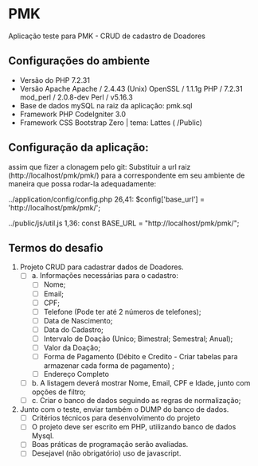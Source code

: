 # PMK
Aplicação teste para PMK - CRUD de cadastro de Doadores

## Configurações do ambiente

 - Versão do PHP 7.2.31
 - Versão Apache	Apache / 2.4.43 (Unix) OpenSSL / 1.1.1g PHP / 7.2.31 mod_perl / 2.0.8-dev Perl / v5.16.3
 - Base de dados mySQL na raiz da aplicação: pmk.sql
 - Framework PHP CodeIgniter 3.0
 - Framework CSS Bootstrap Zero | tema: Lattes ( /Public)

## Configuração da aplicação:

assim que fizer a clonagem pelo git:
Substituir a url raiz (http://localhost/pmk/pmk/) para a correspondente em seu ambiente de maneira que possa rodar-la adequadamente:

../application/config/config.php 26,41: $config['base_url'] = 'http://localhost/pmk/pmk/';


../public/js/util.js 1,36: const BASE_URL = "http://localhost/pmk/pmk/"; 

 ## Termos do desafio

 1. Projeto CRUD para cadastrar dados de Doadores.
    - [ ] a. Informações necessárias para o cadastro:
        - [ ] Nome;
        - [ ] Email;
        - [ ] CPF;
        - [ ] Telefone (Pode ter até 2 números de telefones);
        - [ ] Data de Nascimento;
        - [ ] Data do Cadastro;
        - [ ] Intervalo de Doação (Unico; Bimestral; Semestral; Anual);
        - [ ] Valor da Doação;
        - [ ] Forma de Pagamento (Débito e Credito - Criar tabelas para armazenar cada forma de pagamento) ;
        - [ ] Endereço Completo

    - [ ] b. A listagem deverá mostrar Nome, Email, CPF e Idade, junto com opções de filtro;
    - [ ] c. Criar o banco de dados seguindo as regras de normalização;

2. Junto com o teste, enviar também o DUMP do banco de dados.
    - [ ] Critérios técnicos para desenvolvimento do projeto
    - [ ] O projeto deve ser escrito em PHP, utilizando banco de dados Mysql.
    - [ ] Boas práticas de programação serão avaliadas.
    - [ ] Desejavel (não obrigatório) uso de javascript.